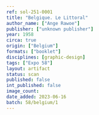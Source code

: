 ```yaml
---
ref: sol-251-0001
title: "Belgique. Le Littoral"
author_name: ["Ange Rawoe"]
publisher: ["unknown publisher"]
year: 1958
circa: true
origin: ["Belgium"]
formats: ["booklet"]
disciplines: [graphic-design]
tags: ["Expo 58"]
layout: artifact
status: scan
published: false
int_published: false
image_count:
date_added: 2023-06-16
batch: 58/belgium/1
---
```

